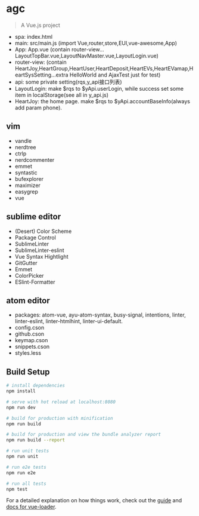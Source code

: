 # agc

> A Vue.js project

* spa: index.html
* main: src/main.js (import Vue,router,store,EUI,vue-awesome,App)
* App: App.vue (contain router-view... LayoutTopBar.vue,LayoutNavMaster.vue,LayoutLogin.vue)
* router-view: (contain HeartJoy,HeartGroup,HeartUser,HeartDeposit,HeartEVs,HeartEVamap,HeartSysSetting...extra HelloWorld and AjaxTest just for test)
* api: some private setting(rqs,y_api接口列表)
* LayoutLogin: make $rqs to $yApi.userLogin, while success set some item in localStorage(see all in y_api.js)
* HeartJoy: the home page. make $rqs to $yApi.accountBaseInfo(always add param phone).


## vim

* vandle
* nerdtree
* ctrlp
* nerdcommenter
* emmet
* syntastic
* bufexplorer
* maximizer
* easygrep
* vue

## sublime editor

* (Desert) Color Scheme
* Package Control
* SublimeLinter
* SublimeLinter-eslint
* Vue Syntax Hightlight
* GitGutter
* Emmet
* ColorPicker
* ESlint-Formatter


## atom editor

* packages: atom-vue, ayu-atom-syntax, busy-signal, intentions, linter, linter-eslint, linter-htmlhint, linter-ui-default.
* config.cson
* github.cson
* keymap.cson
* snippets.cson
* styles.less



## Build Setup

``` bash
# install dependencies
npm install

# serve with hot reload at localhost:8080
npm run dev

# build for production with minification
npm run build

# build for production and view the bundle analyzer report
npm run build --report

# run unit tests
npm run unit

# run e2e tests
npm run e2e

# run all tests
npm test
```

For a detailed explanation on how things work, check out the [guide](http://vuejs-templates.github.io/webpack/) and [docs for vue-loader](http://vuejs.github.io/vue-loader).

